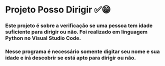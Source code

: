 # Projeto Posso Dirigir ✅😁

### Este projeto é sobre a verificação se uma pessoa tem idade suficiente para dirigir ou não. Foi realizado em linguagem Python no Visual Studio Code.

### Nesse programa é necessário somente digitar seu nome e sua idade e irá descobrir se está apto para dirigir ou não.

